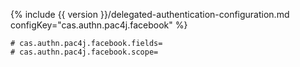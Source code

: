{% include {{ version }}/delegated-authentication-configuration.md configKey="cas.authn.pac4j.facebook" %}

```properties
# cas.authn.pac4j.facebook.fields=
# cas.authn.pac4j.facebook.scope=
```
